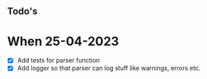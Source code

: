 ## Todo's 

# When 25-04-2023
-[x] Add tests for parser function
-[x] Add logger so that parser can log stuff like warnings, errors etc.
